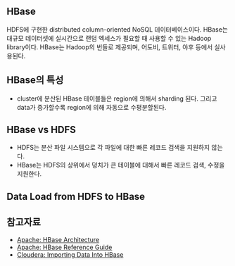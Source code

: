 ## HBase
HDFS에 구현한 distributed column-oriented NoSQL 데이터베이스이다.
HBase는 대규모 데이터셋에 실시간으로 랜덤 엑세스가 필요할 때 사용할 수 있는 Hadoop library이다.
HBase는 Hadoop의 번들로 제공되며, 어도비, 트위터, 야후 등에서 실사용된다.


## HBase의 특성
 - cluster에 분산된 HBase 테이블들은 region에 의해서 sharding 된다. 그리고 data가 증가할수록 region에 의해 자동으로 수평분할된다. 

## HBase vs HDFS
 - HDFS는 분산 파일 시스템으로 각 파일에 대한 빠른 레코드 검색을 지원하지 않는다. 
 - HBase는 HDFS의 상위에서 덩치가 큰 테이블에 대해서 빠른 레코드 검색, 수정을 지원한다. 

## Data Load from HDFS to HBase

## 참고자료
 - [Apache: HBase Architecture](http://hbase.apache.org/0.94/book/architecture.html)
 - [Apache: HBase Reference Guide](http://hbase.apache.org/book.html)
 - [Cloudera: Importing Data Into HBase](https://www.cloudera.com/documentation/enterprise/5-9-x/topics/admin_hbase_import.html)